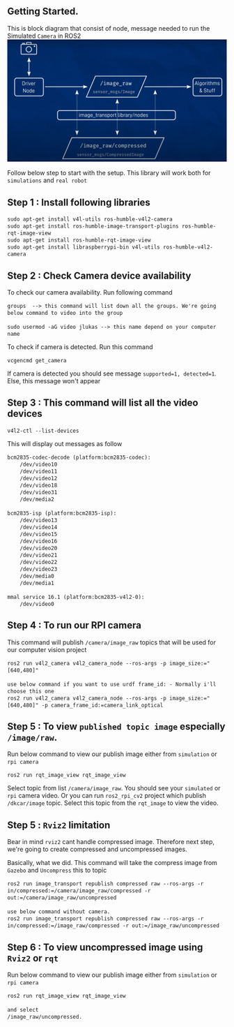 ## Getting Started.

This is block diagram that consist of node, message needed to run the Simulated `Camera` in ROS2
![Alt text](image.png)

Follow below step to start with the setup. This library will work both for `simulations` and `real robot`

## Step 1 : Install following libraries
```
sudo apt-get install v4l-utils ros-humble-v4l2-camera
sudo apt-get install ros-humble-image-transport-plugins ros-humble-rqt-image-view
sudo apt-get install ros-humble-rqt-image-view
sudo apt-get install libraspberrypi-bin v4l-utils ros-humble-v4l2-camera
```

## Step 2 : Check Camera device availability

To check our camera availability. Run following command
```
groups  --> this command will list down all the groups. We're going below command to video into the group

sudo usermod -aG video jlukas --> this name depend on your computer name
```

To check if camera is detected. Run this command
```
vcgencmd get_camera
```
If camera is detected you should see message `supported=1, detected=1`. Else, this message won't appear


## Step 3 : This command will list all the video devices
```
v4l2-ctl --list-devices
```

This will display out messages as follow
```
bcm2835-codec-decode (platform:bcm2835-codec):
	/dev/video10
	/dev/video11
	/dev/video12
	/dev/video18
	/dev/video31
	/dev/media2

bcm2835-isp (platform:bcm2835-isp):
	/dev/video13
	/dev/video14
	/dev/video15
	/dev/video16
	/dev/video20
	/dev/video21
	/dev/video22
	/dev/video23
	/dev/media0
	/dev/media1

mmal service 16.1 (platform:bcm2835-v4l2-0):
	/dev/video0
```

## Step 4 : To run our RPI camera

This command will publish `/camera/image_raw` topics that will be used for our computer vision project
```
ros2 run v4l2_camera v4l2_camera_node --ros-args -p image_size:="[640,480]"

use below command if you want to use urdf frame_id: - Normally i'll choose this one
ros2 run v4l2_camera v4l2_camera_node --ros-args -p image_size:="[640,480]" -p camera_frame_id:=camera_link_optical
```

## Step 5 : To view `published topic image` especially `/image/raw`.

Run below command to view our publish image either from `simulation` or `rpi camera` 
```
ros2 run rqt_image_view rqt_image_view
```

Select topic from list `/camera/image_raw`. You should see your `simulated` or `rpi` camera video.
Or you can run `ros2_rpi_cv2` project which publish `/dkcar/image` topic. Select this topic from the `rqt_image` to 
view the video.

## Step 5 : `Rviz2` limitation

Bear in mind `rviz2` cant handle compressed image. Therefore next step, we're going to create compressed and uncompressed images.

Basically, what we did. This command will take the compress image from `Gazebo` and `Uncompress` this to topic

```
ros2 run image_transport republish compressed raw --ros-args -r in/compressed:=/camera/image_raw/compressed -r out:=/camera/image_raw/uncompressed

use below command without camera.
ros2 run image_transport republish compressed raw --ros-args -r in/compressed:=/image_raw/compressed -r out:=/image_raw/uncompressed
```

## Step 6 : To view uncompressed image using `Rviz2` or `rqt`

Run below command to view our publish image either from `simulation` or `rpi camera` 
```
ros2 run rqt_image_view rqt_image_view

and select 
/image_raw/uncompressed.
```


